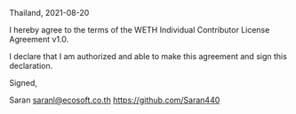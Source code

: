 Thailand, 2021-08-20

I hereby agree to the terms of the WETH Individual Contributor License
Agreement v1.0.

I declare that I am authorized and able to make this agreement and sign this
declaration.

Signed,

Saran saranl@ecosoft.co.th https://github.com/Saran440
